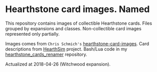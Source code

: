 # Hearthstone card images. Named

This repository contains images of collectible Hearthstone cards. Files grouped by expansions and classes. Non-collectible card images represented only partially.

Images comes from `Chris Schmich's` [hearthstone-card-images](https://github.com/schmich/hearthstone-card-images). Card descriptions from [HearthSim](https://github.com/HearthSim/hsdata) project. Bash/Lua code in my [hearthstone_cards_renamer](https://github.com/martin-eden/hearthstone_cards_renamer) repository.

Actualized at 2018-04-26 (Witchwood expansion).
